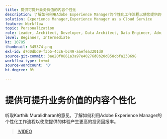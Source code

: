 ```yaml
---
title: 提供可提升业务价值的内容个性化
description: 了解如何利用Adobe Experience Manager的个性化工作流程以使您提供的体验产生更高的投资回报率。
solution: Experience Manager,Experience Manager as a Cloud Service
feature: Workflow
topic: Personalization
role: Leader, Architect, Developer, Data Architect, Data Engineer, Admin, User
level: Beginner, Intermediate
kt: 10785
thumbnail: 345374.png
exl-id: d7d0dbd9-f3b5-4cc6-bc49-aaefea3201d0
source-git-commit: 3ae20f0861a3a97e40276d8b20d858cbfa238698
workflow-type: tm+mt
source-wordcount: '0'
ht-degree: 0%

---
```



# 提供可提升业务价值的内容个性化

听取Karthik Muralidharan的意见，了解如何利用Adobe Experience Manager的个性化工作流程以使您提供的体验产生更高的投资回报率。

>[!VIDEO](https://video.tv.adobe.com/v/345374/?quality=12&learn=on)

